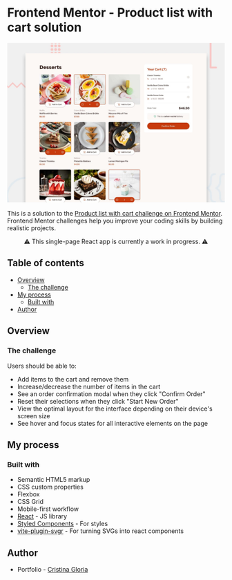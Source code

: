 # Frontend Mentor - Product list with cart solution

![Preview of the page, showing an online shop's dessert page.](preview.jpg)

This is a solution to the [Product list with cart challenge on Frontend Mentor](https://www.frontendmentor.io/challenges/product-list-with-cart-5MmqLVAp_d). Frontend Mentor challenges help you improve your coding skills by building realistic projects.

<p align="center">⚠️ This single-page React app is currently a work in progress. ⚠️</p>

## Table of contents

-   [Overview](#overview)
    -   [The challenge](#the-challenge)
-   [My process](#my-process)
    -   [Built with](#built-with)
-   [Author](#author)

## Overview

### The challenge

Users should be able to:

-   Add items to the cart and remove them
-   Increase/decrease the number of items in the cart
-   See an order confirmation modal when they click "Confirm Order"
-   Reset their selections when they click "Start New Order"
-   View the optimal layout for the interface depending on their device's screen size
-   See hover and focus states for all interactive elements on the page

## My process

### Built with

-   Semantic HTML5 markup
-   CSS custom properties
-   Flexbox
-   CSS Grid
-   Mobile-first workflow
-   [React](https://react.dev/) - JS library
-   [Styled Components](https://styled-components.com/) - For styles
-   [vite-plugin-svgr](https://www.npmjs.com/package/vite-plugin-svgr) - For turning SVGs into react components

## Author

-   Portfolio - [Cristina Gloria](https://www.cagloria.com/)
